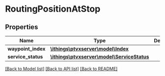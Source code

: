 # RoutingPositionAtStop

## Properties
Name | Type | Description | Notes
------------ | ------------- | ------------- | -------------
**waypoint_index** | [**\ithings\ptvxserver\model\Index**](Index.md) |  | 
**service_status** | [**\ithings\ptvxserver\model\ServiceStatus**](ServiceStatus.md) |  | 

[[Back to Model list]](../../README.md#documentation-for-models) [[Back to API list]](../../README.md#documentation-for-api-endpoints) [[Back to README]](../../README.md)

